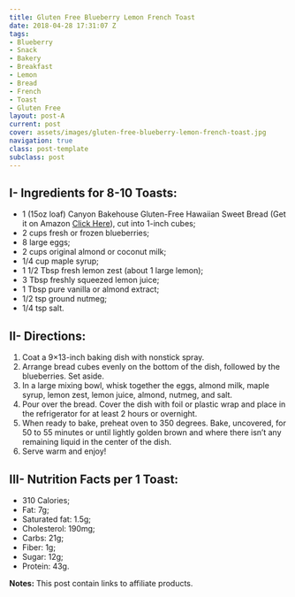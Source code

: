 ```yaml
---
title: Gluten Free Blueberry Lemon French Toast
date: 2018-04-28 17:31:07 Z
tags:
- Blueberry
- Snack
- Bakery
- Breakfast
- Lemon
- Bread
- French
- Toast
- Gluten Free
layout: post-A
current: post
cover: assets/images/gluten-free-blueberry-lemon-french-toast.jpg
navigation: true
class: post-template
subclass: post
---
```


## I- Ingredients for 8-10 Toasts:

* 1 (15oz loaf) Canyon Bakehouse Gluten-Free Hawaiian Sweet Bread (Get it on Amazon <a href="https://amzn.to/2xouaUj">Click Here</a>), cut into 1-inch cubes;
* 2 cups fresh or frozen blueberries;
* 8 large eggs;
* 2 cups original almond or coconut milk;
* 1/4 cup maple syrup;
* 1 1/2 Tbsp fresh lemon zest (about 1 large lemon);
* 3 Tbsp freshly squeezed lemon juice;
* 1 Tbsp pure vanilla or almond extract;
* 1/2 tsp ground nutmeg;
* 1/4 tsp salt.

## II- Directions:

1. Coat a 9×13-inch baking dish with nonstick spray. 
1. Arrange bread cubes evenly on the bottom of the dish, followed by the blueberries. Set aside.
1. In a large mixing bowl, whisk together the eggs, almond milk, maple syrup, lemon zest, lemon juice, almond, nutmeg, and salt.
1. Pour over the bread. Cover the dish with foil or plastic wrap and place in the refrigerator for at least 2 hours or overnight.
1. When ready to bake, preheat oven to 350 degrees. Bake, uncovered, for 50 to 55 minutes or until lightly golden brown and where there isn’t any remaining liquid in the center of the dish.
1. Serve warm and enjoy!

## III- Nutrition Facts per 1 Toast:

* 310 Calories;
* Fat: 7g;
* Saturated fat: 1.5g;
* Cholesterol: 190mg;
* Carbs: 21g;
* Fiber: 1g;
* Sugar: 12g;
* Protein: 43g.

**Notes:** This post contain links to affiliate products.
